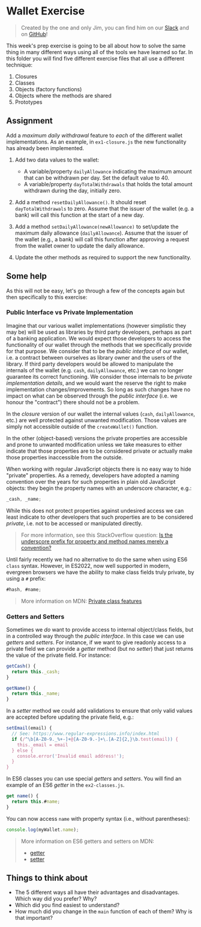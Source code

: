 # Wallet Exercise

> Created by the one and only Jim, you can find him on our [Slack](https://hackyourfuture.slack.com/team/U383PTTK9) and on [GitHub](https://github.com/remarcmij)!

This week's prep exercise is going to be all about how to solve the same thing in many different ways using all of the tools we have learned so far. In this folder you will find five different exercise files that all use a different technique:

1. Closures
2. Classes
3. Objects (factory functions)
4. Objects where the methods are shared
5. Prototypes

## Assignment

Add a _maximum daily withdrawal_ feature to _each_ of the different wallet implementations. As an example, in `ex1-closure.js` the new functionality has already been implemented.

1. Add two data values to the wallet:

    - A variable/property `dailyAllowance` indicating the maximum amount that can be withdrawn per day. Set the default value to 40.
    - A variable/property `dayTotalWithdrawals` that holds the total amount withdrawn during the day, initially zero.

2. Add a method `resetDailyAllowance()`. It should reset `dayTotalWithdrawals` to zero. Assume that the issuer of the wallet (e.g. a bank) will call this function at the start of a new day.

3. Add a method `setDailyAllowance(newAllowance)` to set/update the maximum daily allowance (`dailyAllowance`). Assume that the issuer of the wallet (e.g., a bank) will call this function after approving a request from the wallet owner to update the daily allowance.

4. Update the other methods as required to support the new functionality.

## Some help

As this will not be easy, let's go through a few of the concepts again but then specifically to this exercise:

### Public Interface vs Private Implementation

Imagine that our various wallet implementations (however simplistic they may be) will be used as libraries by third party developers, perhaps as part of a banking application. We would expect those developers to access the functionality of our wallet through the methods that we specifically provide for that purpose. We consider that to be the _public interface_ of our wallet, i.e. a contract between ourselves as library owner and the users of the library. If third party developers would be allowed to manipulate the internals of the wallet (e.g. `cash`, `dailyAllowance`, etc.) we can no longer guarantee its correct functioning. We consider those internals to be _private implementation details_, and we would want the reserve the right to make implementation changes/improvements. So long as such changes have no impact on what can be observed through the _public interface_ (i.e. we honour the "contract") there should not be a problem.

In the _closure_ version of our wallet the internal values (`cash`, `dailyAllowance`, etc.) are well protected against unwanted modification. Those values are simply not accessible outside of the `createWallet()` function.

In the other (object-based) versions the private properties are accessible and prone to unwanted modification unless we take measures to either indicate that those properties are to be considered private or actually make those properties inaccessible from the outside.

When working with regular JavaScript objects there is no easy way to hide "private" properties. As a remedy, developers have adopted a naming convention over the years for such properties in plain old JavaScript objects: they begin the property names with an underscore character, e.g.:

```js
_cash, _name;
```

While this does not protect properties against undesired access we can least indicate to other developers that such properties are to be considered _private_, i.e. not to be accessed or manipulated directly.

> For more information, see this StackOverflow question: [Is the underscore prefix for property and method names merely a convention?](https://stackoverflow.com/questions/4484424/is-the-underscore-prefix-for-property-and-method-names-merely-a-convention)

Until fairly recently we had no alternative to do the same when using ES6 `class` syntax. However, in ES2022, now well supported in modern, evergreen browsers we have the ability to make class fields truly private, by using a `#` prefix:

```js
#hash, #name;
```

> More information on MDN: [Private class features](https://developer.mozilla.org/en-US/docs/Web/JavaScript/Reference/Classes/Private_class_fields)

### Getters and Setters

Sometimes we _do_ want to provide access to internal object/class fields, but in a controlled way through the _public interface_. In this case we can use _getters_ and _setters_. For instance, if we want to give readonly access to a private field we can provide a _getter_ method (but no _setter_) that just returns the value of the private field. For instance:

```js
getCash() {
  return this._cash;
}

getName() {
  return this._name;
}
```

In a _setter_ method we could add validations to ensure that only valid values are accepted before updating the private field, e.g.:

```js
setEmail(email) {
  // See: https://www.regular-expressions.info/index.html
  if (/^\b[A-Z0-9._%+-]+@[A-Z0-9.-]+\.[A-Z]{2,}\b.test(email)) {
    this._email = email
  } else {
    console.error('Invalid email address!');
  }
}
```

In ES6 classes you can use special _getters_ and _setters_. You will find an example of an ES6 _getter_ in the `ex2-classes.js`.

```js
get name() {
  return this.#name;
}
```

You can now access `name` with property syntax (i.e., without parentheses):

```js
console.log(myWallet.name);
```

> More information on ES6 getters and setters on MDN:
>
> - [getter](https://developer.mozilla.org/en-US/docs/Web/JavaScript/Reference/Functions/get)
> - [setter](https://developer.mozilla.org/en-US/docs/Web/JavaScript/Reference/Functions/set)

## Things to think about

- The 5 different ways all have their advantages and disadvantages. Which way did you prefer? Why?
- Which did you find easiest to understand?
- How much did you change in the `main` function of each of them? Why is that important?